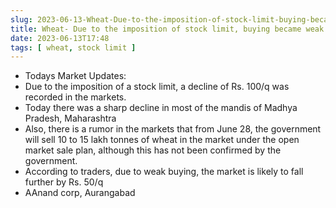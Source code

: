 ```yaml
---
slug: 2023-06-13-Wheat-Due-to-the-imposition-of-stock-limit-buying-became-weak-today
title: Wheat- Due to the imposition of stock limit, buying became weak today
date: 2023-06-13T17:48
tags: [ wheat, stock limit ]
---
```


- Todays Market Updates:
- Due to the imposition of a stock limit, a decline of Rs. 100/q was recorded in the markets.
- Today there was a sharp decline in most of the mandis of Madhya Pradesh, Maharashtra
- Also, there is a rumor in the markets that from June 28, the government will sell 10 to 15 lakh tonnes of wheat in the market under the open market sale plan, although this has not been confirmed by the government.
- According to traders, due to weak buying, the market is likely to fall further by Rs. 50/q
- AAnand corp, Aurangabad

